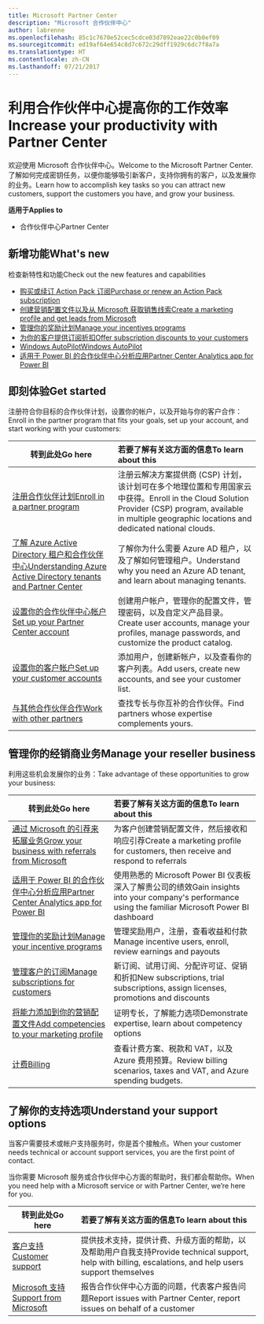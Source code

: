 ```yaml
---
title: Microsoft Partner Center
description: "Microsoft 合作伙伴中心"
author: labrenne
ms.openlocfilehash: 85c1c7670e52cec5cdce03d7092eae22c0b0ef09
ms.sourcegitcommit: ed19af64e654c8d7c672c29dff1929c6dc7f8a7a
ms.translationtype: HT
ms.contentlocale: zh-CN
ms.lasthandoff: 07/21/2017
---
```

# <a name="increase-your-productivity-with-partner-center"></a><span data-ttu-id="bde4c-103">利用合作伙伴中心提高你的工作效率</span><span class="sxs-lookup"><span data-stu-id="bde4c-103">Increase your productivity with Partner Center</span></span>

<span data-ttu-id="bde4c-104">欢迎使用 Microsoft 合作伙伴中心。</span><span class="sxs-lookup"><span data-stu-id="bde4c-104">Welcome to the Microsoft Partner Center.</span></span> <span data-ttu-id="bde4c-105">了解如何完成密钥任务，以便你能够吸引新客户，支持你拥有的客户，以及发展你的业务。</span><span class="sxs-lookup"><span data-stu-id="bde4c-105">Learn how to accomplish key tasks so you can attract new customers, support the customers you have, and grow your business.</span></span>

**<span data-ttu-id="bde4c-106">适用于</span><span class="sxs-lookup"><span data-stu-id="bde4c-106">Applies to</span></span>**

-  <span data-ttu-id="bde4c-107">合作伙伴中心</span><span class="sxs-lookup"><span data-stu-id="bde4c-107">Partner Center</span></span> 


## <a name="whats-new"></a><span data-ttu-id="bde4c-108">新增功能</span><span class="sxs-lookup"><span data-stu-id="bde4c-108">What's new</span></span>

 <span data-ttu-id="bde4c-109">检查新特性和功能</span><span class="sxs-lookup"><span data-stu-id="bde4c-109">Check out the new features and capabilities</span></span> 

- [<span data-ttu-id="bde4c-110">购买或续订 Action Pack 订阅</span><span class="sxs-lookup"><span data-stu-id="bde4c-110">Purchase or renew an Action Pack subscription</span></span>](mpn-get-action-pack.md)
- [<span data-ttu-id="bde4c-111">创建营销配置文件以及从 Microsoft 获取销售线索</span><span class="sxs-lookup"><span data-stu-id="bde4c-111">Create a marketing profile and get leads from Microsoft</span></span>](referrals.md)
- [<span data-ttu-id="bde4c-112">管理你的奖励计划</span><span class="sxs-lookup"><span data-stu-id="bde4c-112">Manage your incentives programs</span></span>](manage-your-incentives-in-partner-center.md)
- [<span data-ttu-id="bde4c-113">为你的客户提供订阅折扣</span><span class="sxs-lookup"><span data-stu-id="bde4c-113">Offer subscription discounts to your customers</span></span>](promotions.md)
- [<span data-ttu-id="bde4c-114">Windows AutoPilot</span><span class="sxs-lookup"><span data-stu-id="bde4c-114">Windows AutoPilot</span></span>](autopilot.md)
- [<span data-ttu-id="bde4c-115">适用于 Power BI 的合作伙伴中心分析应用</span><span class="sxs-lookup"><span data-stu-id="bde4c-115">Partner Center Analytics app for Power BI</span></span>](power-bi-app-for-direct-partners.md)

## <a name="get-started"></a><span data-ttu-id="bde4c-116">即刻体验</span><span class="sxs-lookup"><span data-stu-id="bde4c-116">Get started</span></span>

<span data-ttu-id="bde4c-117">注册符合你目标的合作伙伴计划，设置你的帐户，以及开始与你的客户合作：</span><span class="sxs-lookup"><span data-stu-id="bde4c-117">Enroll in the partner program that fits your goals, set up your account, and start working with your customers:</span></span>

| **<span data-ttu-id="bde4c-118">转到此处</span><span class="sxs-lookup"><span data-stu-id="bde4c-118">Go here</span></span>**  | **<span data-ttu-id="bde4c-119">若要了解有关这方面的信息</span><span class="sxs-lookup"><span data-stu-id="bde4c-119">To learn about this</span></span>**  |
|------------|:-------------|
|[<span data-ttu-id="bde4c-120">注册合作伙伴计划</span><span class="sxs-lookup"><span data-stu-id="bde4c-120">Enroll in a partner program</span></span>](enrolling-in-the-csp-program.md)|<span data-ttu-id="bde4c-121">注册云解决方案提供商 (CSP) 计划，该计划可在多个地理位置和专用国家云中获得。</span><span class="sxs-lookup"><span data-stu-id="bde4c-121">Enroll in the Cloud Solution Provider (CSP) program, available in multiple geographic locations and dedicated national clouds.</span></span>|
|[<span data-ttu-id="bde4c-122">了解 Azure Active Directory 租户和合作伙伴中心</span><span class="sxs-lookup"><span data-stu-id="bde4c-122">Understanding Azure Active Directory tenants and Partner Center</span></span>](azure-active-directory-tenants-and-partner-center.md)|<span data-ttu-id="bde4c-123">了解你为什么需要 Azure AD 租户，以及了解如何管理租户。</span><span class="sxs-lookup"><span data-stu-id="bde4c-123">Understand why you need an Azure AD tenant, and learn about managing tenants.</span></span>|
|[<span data-ttu-id="bde4c-124">设置你的合作伙伴中心帐户</span><span class="sxs-lookup"><span data-stu-id="bde4c-124">Set up your Partner Center account</span></span>](partner-center-account-setup.md)|<span data-ttu-id="bde4c-125">创建用户帐户，管理你的配置文件，管理密码，以及自定义产品目录。</span><span class="sxs-lookup"><span data-stu-id="bde4c-125">Create user accounts, manage your profiles, manage passwords, and customize the product catalog.</span></span>|
|[<span data-ttu-id="bde4c-126">设置你的客户帐户</span><span class="sxs-lookup"><span data-stu-id="bde4c-126">Set up your customer accounts</span></span>](customer-accounts.md)|<span data-ttu-id="bde4c-127">添加用户，创建新帐户，以及查看你的客户列表。</span><span class="sxs-lookup"><span data-stu-id="bde4c-127">Add users, create new accounts, and see your customer list.</span></span>|
|[<span data-ttu-id="bde4c-128">与其他合作伙伴合作</span><span class="sxs-lookup"><span data-stu-id="bde4c-128">Work with other partners</span></span>](work-with-other-partners.md)|<span data-ttu-id="bde4c-129">查找专长与你互补的合作伙伴。</span><span class="sxs-lookup"><span data-stu-id="bde4c-129">Find partners whose expertise complements yours.</span></span>|

## <a name="manage-your-reseller-business"></a><span data-ttu-id="bde4c-130">管理你的经销商业务</span><span class="sxs-lookup"><span data-stu-id="bde4c-130">Manage your reseller business</span></span>

<span data-ttu-id="bde4c-131">利用这些机会发展你的业务：</span><span class="sxs-lookup"><span data-stu-id="bde4c-131">Take advantage of these opportunities to grow your business:</span></span>

| **<span data-ttu-id="bde4c-132">转到此处</span><span class="sxs-lookup"><span data-stu-id="bde4c-132">Go here</span></span>**  |**<span data-ttu-id="bde4c-133">若要了解有关这方面的信息</span><span class="sxs-lookup"><span data-stu-id="bde4c-133">To learn about this</span></span>**   |
|------------|:-------------|
|[<span data-ttu-id="bde4c-134">通过 Microsoft 的引荐来拓展业务</span><span class="sxs-lookup"><span data-stu-id="bde4c-134">Grow your business with referrals from Microsoft</span></span>](referrals.md)|<span data-ttu-id="bde4c-135">为客户创建营销配置文件，然后接收和响应引荐</span><span class="sxs-lookup"><span data-stu-id="bde4c-135">Create a marketing profile for customers, then receive and respond to referrals</span></span>|
|[<span data-ttu-id="bde4c-136">适用于 Power BI 的合作伙伴中心分析应用</span><span class="sxs-lookup"><span data-stu-id="bde4c-136">Partner Center Analytics app for Power BI</span></span>](power-bi-app-for-direct-partners.md)| <span data-ttu-id="bde4c-137">使用熟悉的 Microsoft Power BI 仪表板深入了解贵公司的绩效</span><span class="sxs-lookup"><span data-stu-id="bde4c-137">Gain insights into your company's performance using the familiar Microsoft Power BI dashboard</span></span>|
|[<span data-ttu-id="bde4c-138">管理你的奖励计划</span><span class="sxs-lookup"><span data-stu-id="bde4c-138">Manage your incentive programs</span></span>](manage-your-incentives-in-partner-center.md)|<span data-ttu-id="bde4c-139">管理奖励用户，注册，查看收益和付款</span><span class="sxs-lookup"><span data-stu-id="bde4c-139">Manage incentive users, enroll, review earnings and payouts</span></span>|
|[<span data-ttu-id="bde4c-140">管理客户的订阅</span><span class="sxs-lookup"><span data-stu-id="bde4c-140">Manage subscriptions for customers</span></span>](customer-subscriptions.md)|<span data-ttu-id="bde4c-141">新订阅、试用订阅、分配许可证、促销和折扣</span><span class="sxs-lookup"><span data-stu-id="bde4c-141">New subscriptions, trial subscriptions, assign licenses, promotions and discounts</span></span>|
|[<span data-ttu-id="bde4c-142">将能力添加到你的营销配置文件</span><span class="sxs-lookup"><span data-stu-id="bde4c-142">Add competencies to your marketing profile</span></span>](learn-about-competencies.md)|<span data-ttu-id="bde4c-143">证明专长，了解能力选项</span><span class="sxs-lookup"><span data-stu-id="bde4c-143">Demonstrate expertise, learn about competency options</span></span>|
|[<span data-ttu-id="bde4c-144">计费</span><span class="sxs-lookup"><span data-stu-id="bde4c-144">Billing</span></span>](billing.md)|<span data-ttu-id="bde4c-145">查看计费方案、税款和 VAT，以及 Azure 费用预算。</span><span class="sxs-lookup"><span data-stu-id="bde4c-145">Review billing scenarios, taxes and VAT, and Azure spending budgets.</span></span>|

## <a name="understand-your-support-options"></a><span data-ttu-id="bde4c-146">了解你的支持选项</span><span class="sxs-lookup"><span data-stu-id="bde4c-146">Understand your support options</span></span>

<span data-ttu-id="bde4c-147">当客户需要技术或帐户支持服务时，你是首个接触点。</span><span class="sxs-lookup"><span data-stu-id="bde4c-147">When your customer needs technical or account support services, you are the first point of contact.</span></span>

<span data-ttu-id="bde4c-148">当你需要 Microsoft 服务或合作伙伴中心方面的帮助时，我们都会帮助你。</span><span class="sxs-lookup"><span data-stu-id="bde4c-148">When you need help with a Microsoft service or with Partner Center, we’re here for you.</span></span> 

| **<span data-ttu-id="bde4c-149">转到此处</span><span class="sxs-lookup"><span data-stu-id="bde4c-149">Go here</span></span>**  | **<span data-ttu-id="bde4c-150">若要了解有关这方面的信息</span><span class="sxs-lookup"><span data-stu-id="bde4c-150">To learn about this</span></span>**  |
|------------|:-------------|
|[<span data-ttu-id="bde4c-151">客户支持</span><span class="sxs-lookup"><span data-stu-id="bde4c-151">Customer support</span></span>](customer-support.md)|<span data-ttu-id="bde4c-152">提供技术支持，提供计费、升级方面的帮助，以及帮助用户自我支持</span><span class="sxs-lookup"><span data-stu-id="bde4c-152">Provide technical support, help with billing, escalations, and help users support themselves</span></span>|
|[<span data-ttu-id="bde4c-153">Microsoft 支持</span><span class="sxs-lookup"><span data-stu-id="bde4c-153">Support from Microsoft</span></span>](support-from-microsoft--.md)|<span data-ttu-id="bde4c-154">报告合作伙伴中心方面的问题，代表客户报告问题</span><span class="sxs-lookup"><span data-stu-id="bde4c-154">Report issues with Partner Center, report issues on behalf of a customer</span></span>|